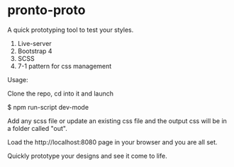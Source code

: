 # pronto-proto

A quick prototyping tool to test your styles.

1. Live-server
2. Bootstrap 4
3. SCSS
4. 7-1 pattern for css management

Usage:

Clone the repo, cd into it and launch

$ npm run-script dev-mode

Add any scss file or update an existing css file and the output css will be in a folder called "out".

Load the http://localhost:8080 page in your browser and you are all set. 

Quickly prototype your designs and see it come to life.
